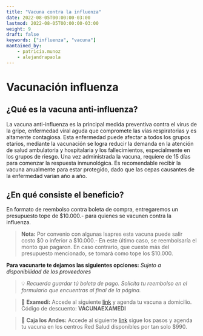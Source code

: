 ```yaml
---
title: "Vacuna contra la influenza"
date: 2022-08-05T00:00:00-03:00
lastmod: 2022-08-05T00:00:00-03:00
weight: 9
draft: false
keywords: ["influenza", "vacuna"]
mantained_by:
    - patricia.munoz
    - alejandrapaola
---
```


# Vacunación influenza

## ¿Qué es la vacuna anti-influenza?

La vacuna anti-influenza es la principal medida preventiva contra el virus de la gripe, enfermedad viral aguda que compromete las vías respiratorias y es altamente contagiosa. Esta enfermedad puede afectar a todos los grupos etarios, mediante la vacunación se logra reducir la demanda en la atención de salud ambulatoria y hospitalaria y los fallecimientos, especialmente en los grupos de riesgo. Una vez administrada la vacuna, requiere de 15 días para comenzar la respuesta inmunológica. Es recomendable recibir la vacuna anualmente para estar protegido, dado que las cepas causantes de la enfermedad varían año a año.

## ¿En qué consiste el beneficio?

En formato de reembolso contra boleta de compra, entregaremos un presupuesto tope de $10.000.- para quienes se vacunen contra la influenza.

>**Nota:** Por convenio con algunas Isapres esta vacuna puede salir costo $0 o inferior a $10.000.- 
En este último caso, se reembolsaría el monto que pagaron. En caso contrario, que cueste más del presupuesto mencionado, se tomará como tope los $10.000.

**Para vacunarte te dejamos las siguientes opciones:** *Sujeto a disponibilidad de los proveedores*

>💡 *Recuerda guardar tú boleta de pago. Solicita tu reembolso en el formulario que encuentras al final de la página.*

>💉 **Examedi:** Accede al siguiente [link](https://examedi.com/cl/vacunas/) y agenda tu vacuna a domicilio. Código de descuento: **VACUNAEXAMEDI**

> 🏥 **Caja los Andes:** Accede al siguiente [link](https://www.cajalosandes.cl/salud/campana-de-inmunizacion) sigue los pasos y agenda tu vacuna en los centros Red Salud disponibles por tan solo $990.
